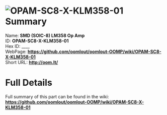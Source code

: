 
![OPAM-SC8-X-KLM358-01](https://github.com/oomlout/oomlout-OOMP/blob/master/parts/OPAM-SC8-X-KLM358-01/OPAM-SC8-X-KLM358-01_420.jpg)   
Summary
=================
  
Name: __SMD (SOIC-8) LM358 Op Amp__    
ID: __OPAM-SC8-X-KLM358-01__   
Hex ID: ____   
WebPage: __https://github.com/oomlout/oomlout-OOMP/wiki/OPAM-SC8-X-KLM358-01__   
Short URL: __http://oom.lt/__   

Full Details
==========================
Full summary of this part can be found in the wiki:   
__https://github.com/oomlout/oomlout-OOMP/wiki/OPAM-SC8-X-KLM358-01__    

